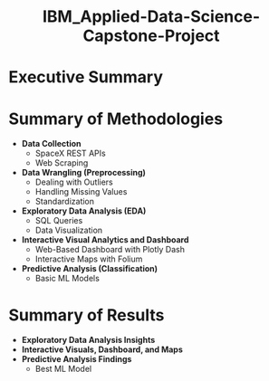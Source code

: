 <div style="text-align: center;">
  <h1>IBM_Applied-Data-Science-Capstone-Project</h1>
</div>


# Executive Summary

<h1>Summary of Methodologies</h1>

<ul>
  <li><strong>Data Collection</strong>
    <ul>
      <li>SpaceX REST APIs</li>
      <li>Web Scraping</li>
    </ul>
  </li>

  <li><strong>Data Wrangling (Preprocessing)</strong>
    <ul>
      <li>Dealing with Outliers</li>
      <li>Handling Missing Values</li>
      <li>Standardization</li>
    </ul>
  </li>

  <li><strong>Exploratory Data Analysis (EDA)</strong>
    <ul>
      <li>SQL Queries</li>
      <li>Data Visualization</li>
    </ul>
  </li>

  <li><strong>Interactive Visual Analytics and Dashboard</strong>
    <ul>
      <li>Web-Based Dashboard with Plotly Dash</li>
      <li>Interactive Maps with Folium</li>
    </ul>
  </li>

  <li><strong>Predictive Analysis (Classification)</strong>
    <ul>
      <li>Basic ML Models</li>
    </ul>
  </li>
</ul>

<h1>Summary of Results</h1>

<ul>
  <li><strong>Exploratory Data Analysis Insights</strong></li>
  <li><strong>Interactive Visuals, Dashboard, and Maps</strong></li>
  <li><strong>Predictive Analysis Findings</strong>
    <ul>
      <li>Best ML Model</li>
    </ul>
  </li>
</ul>



